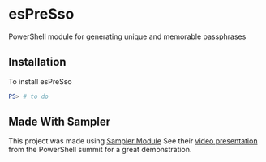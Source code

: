 # esPreSso
PowerShell module for generating unique and memorable passphrases

## Installation
To install esPreSso
```Powershell
PS> # to do

```



## Made With Sampler
This project was made using [Sampler Module](https://github.com/gaelcolas/Sampler)
See their [video presentation](https://youtu.be/tAUCWo88io4?si=jq0f7omwll1PtUsN) from the PowerShell summit for a great demonstration.